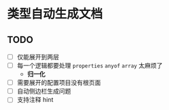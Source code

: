 # 类型自动生成文档

## TODO

- [ ] 仅能展开到两层
- [ ] 每一个逻辑都要处理 `properties` `anyof` `array` 太麻烦了
  - **归一化**
- [ ] 需要展开的配置项目没有根页面
- [ ] 自动侧边栏生成问题
- [ ] 支持注释 hint
